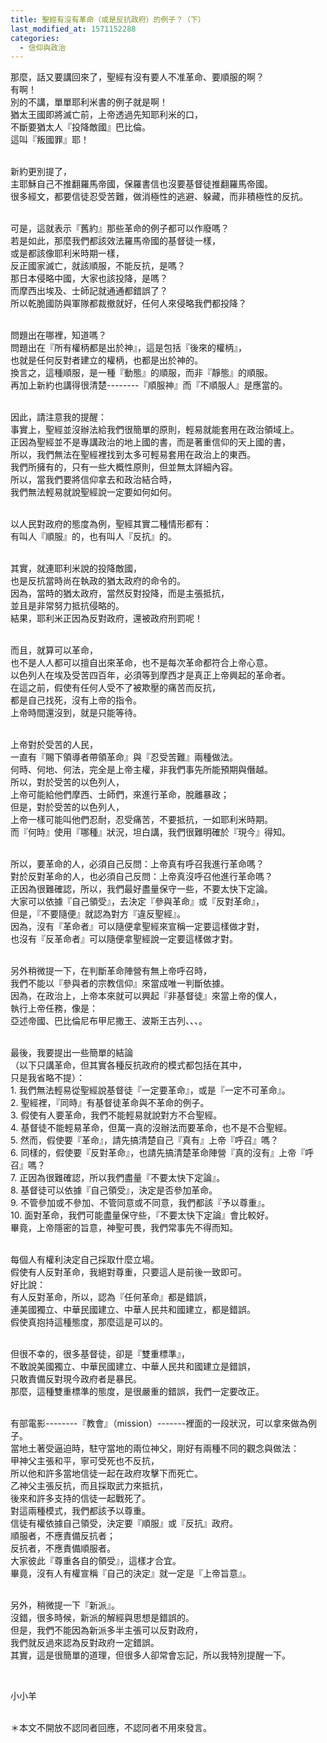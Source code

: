 ```yaml
---
title: 聖經有沒有革命（或是反抗政府）的例子？（下）
last_modified_at: 1571152288
categories:
  - 信仰與政治
---
```


<p>那麼，話又要講回來了，聖經有沒有要人不准革命、要順服的啊？<br>
有啊！<br>
別的不講，單單耶利米書的例子就是啊！<br>
猶太王國即將滅亡前，上帝透過先知耶利米的口，<br>
不斷要猶太人『投降敵國』巴比倫。<br>
這叫『叛國罪』耶！</p>

<p><br>
新約更別提了，<br>
主耶穌自己不推翻羅馬帝國，保羅書信也沒要基督徒推翻羅馬帝國。<br>
很多經文，都要信徒忍受苦難，做消極性的逃避、躲藏，而非積極性的反抗。</p>

<p><br>
可是，這就表示『舊約』那些革命的例子都可以作廢嗎？<br>
若是如此，那麼我們都該效法羅馬帝國的基督徒一樣，<br>
或是都該像耶利米時期一樣，<br>
反正國家滅亡，就該順服，不能反抗，是嗎？<br>
那日本侵略中國，大家也該投降，是嗎？<br>
而摩西出埃及、士師記就通通都錯誤了？<br>
所以乾脆國防與軍隊都裁撤就好，任何人來侵略我們都投降？</p>

<p><br>
問題出在哪裡，知道嗎？<br>
問題出在『所有權柄都是出於神』，這是包括『後來的權柄』，<br>
也就是任何反對者建立的權柄，也都是出於神的。<br>
換言之，這種順服，是一種『動態』的順服，而非『靜態』的順服。<br>
再加上新約也講得很清楚--------『順服神』而『不順服人』是應當的。</p>

<p><br>
因此，請注意我的提醒：<br>
事實上，聖經並沒辦法給我們很簡單的原則，輕易就能套用在政治領域上。<br>
正因為聖經並不是專講政治的地上國的書，而是著重信仰的天上國的書，<br>
所以，我們無法在聖經裡找到太多可輕易套用在政治上的東西。<br>
我們所擁有的，只有一些大概性原則，但並無太詳細內容。<br>
所以，當我們要將信仰拿去和政治結合時，<br>
我們無法輕易就說聖經說一定要如何如何。</p>

<p><br>
以人民對政府的態度為例，聖經其實二種情形都有：<br>
有叫人『順服』的，也有叫人『反抗』的。</p>

<p><br>
其實，就連耶利米說的投降敵國，<br>
也是反抗當時尚在執政的猶太政府的命令的。<br>
因為，當時的猶太政府，當然反對投降，而是主張抵抗，<br>
並且是非常努力抵抗侵略的。<br>
結果，耶利米正因為反對政府，還被政府刑罰呢！</p>

<p><br>
而且，就算可以革命，<br>
也不是人人都可以擅自出來革命，也不是每次革命都符合上帝心意。<br>
以色列人在埃及受苦四百年，必須等到摩西才是真正上帝興起的革命者。<br>
在這之前，假使有任何人受不了被欺壓的痛苦而反抗，<br>
都是自己找死，沒有上帝的指令。<br>
上帝時間還沒到，就是只能等待。</p>

<p><br>
上帝對於受苦的人民，<br>
一直有『賜下領導者帶領革命』與『忍受苦難』兩種做法。<br>
何時、何地、何法，完全是上帝主權，非我們事先所能預期與僭越。<br>
所以，對於受苦的以色列人，<br>
上帝可能給他們摩西、士師們，來進行革命，脫離暴政；<br>
但是，對於受苦的以色列人，<br>
上帝一樣可能叫他們忍耐，忍受痛苦，不要抵抗，一如耶利米時期。<br>
而『何時』使用『哪種』狀況，坦白講，我們很難明確於『現今』得知。</p>

<p><br>
所以，要革命的人，必須自己反問：上帝真有呼召我進行革命嗎？<br>
對於反對革命的人，也必須自己反問：上帝真沒呼召他進行革命嗎？<br>
正因為很難確認，所以，我們最好盡量保守一些，不要太快下定論。<br>
大家可以依據『自己領受』，去決定『參與革命』或『反對革命』，<br>
但是，『不要隨便』就認為對方『違反聖經』。<br>
因為，沒有『革命者』可以隨便拿聖經來宣稱一定要這樣做才對，<br>
也沒有『反革命者』可以隨便拿聖經說一定要這樣做才對。</p>

<p><br>
另外稍微提一下，在判斷革命陣營有無上帝呼召時，<br>
我們不能以『參與者的宗教信仰』來當成唯一判斷依據。<br>
因為，在政治上，上帝本來就可以興起『非基督徒』來當上帝的僕人，<br>
執行上帝任務，像是：<br>
亞述帝國、巴比倫尼布甲尼撒王、波斯王古列、、、。</p>

<p><br>
最後，我要提出一些簡單的結論<br>
（以下只講革命，但其實各種反抗政府的模式都包括在其中，<br>
只是我省略不提）：<br>
1. 我們無法輕易從聖經說基督徒『一定要革命』，或是『一定不可革命』。<br>
2. 聖經裡，『同時』有基督徒革命與不革命的例子。<br>
3. 假使有人要革命，我們不能輕易就說對方不合聖經。<br>
4. 基督徒不能輕易革命，但萬一真的沒辦法而要革命，也不是不合聖經。<br>
5. 然而，假使要『革命』，請先搞清楚自己『真有』上帝『呼召』嗎？<br>
6. 同樣的，假使要『反對革命』，也請先搞清楚革命陣營『真的沒有』上帝『呼召』嗎？<br>
7. 正因為很難確認，所以我們盡量『不要太快下定論』。<br>
8. 基督徒可以依據『自己領受』，決定是否參加革命。<br>
9. 不管參加或不參加、不管同意或不同意，我們都該『予以尊重』。<br>
10. 面對革命，我們可能盡量保守些，『不要太快下定論』會比較好。<br>
畢竟，上帝隱密的旨意，神聖可畏，我們常事先不得而知。</p>

<p><br>
每個人有權利決定自己採取什麼立場。<br>
假使有人反對革命，我絕對尊重，只要這人是前後一致即可。<br>
好比說：<br>
有人反對革命，所以，認為『任何革命』都是錯誤，<br>
連美國獨立、中華民國建立、中華人民共和國建立，都是錯誤。<br>
假使真抱持這種態度，那麼這是可以的。</p>

<p><br>
但很不幸的，很多基督徒，卻是『雙重標準』，<br>
不敢說美國獨立、中華民國建立、中華人民共和國建立是錯誤，<br>
只敢責備反對現今政府者是暴民。<br>
那麼，這種雙重標準的態度，是很嚴重的錯誤，我們一定要改正。</p>

<p><br>
有部電影--------『教會』（mission）-------裡面的一段狀況，可以拿來做為例子。<br>
當地土著受逼迫時，駐守當地的兩位神父，剛好有兩種不同的觀念與做法：<br>
甲神父主張和平，寧可受死也不反抗，<br>
所以他和許多當地信徒一起在政府攻擊下而死亡。<br>
乙神父主張反抗，而且採取武力來抵抗，<br>
後來和許多支持的信徒一起戰死了。<br>
對這兩種模式，我們都該予以尊重。<br>
信徒有權依據自己領受，決定要『順服』或『反抗』政府。<br>
順服者，不應責備反抗者；<br>
反抗者，不應責備順服者。<br>
大家彼此『尊重各自的領受』，這樣才合宜。<br>
畢竟，沒有人有權宣稱『自己的決定』就一定是『上帝旨意』。</p>

<p><br>
另外，稍微提一下『新派』。<br>
沒錯，很多時候，新派的解經與思想是錯誤的。<br>
但是，我們不能因為新派多半主張可以反對政府，<br>
我們就反過來認為反對政府一定錯誤。<br>
其實，這是很簡單的道理，但很多人卻常會忘記，所以我特別提醒一下。</p>

<p>&nbsp;</p>

<p>小小羊</p>

<p><br>
＊本文不開放不認同者回應，不認同者不用來發言。</p>

